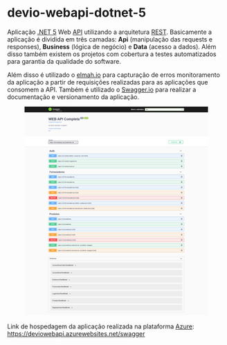 # devio-webapi-dotnet-5
Aplicação [.NET 5](https://docs.microsoft.com/pt-br/dotnet/core/dotnet-five) Web [API](https://canaltech.com.br/software/o-que-e-api/#:~:text=API%20é%20um%20conjunto%20de,Interface%20de%20Programação%20de%20Aplicativos".) utilizando a arquitetura [REST](https://becode.com.br/o-que-e-api-rest-e-restful/). Basicamente a aplicação é dividida em três camadas: **Api** (manipulação das requests e responses), **Business** (lógica de negócio) e **Data** (acesso a dados). Além disso também existem os projetos com cobertura a testes automatizados para garantia da qualidade do software.

Além disso é utilizado o [elmah.io](https://elmah.io) para capturação de erros monitoramento da aplicação a partir de requisições realizadas para as aplicações que consomem a API. Também é utilizado o [Swagger.io](https://swagger.io) para realizar a documentação e versionamento da aplicação.

<figure>
    <img src="./docs/Imagens/tela-swagger.PNG" alt="swagger" title="Tela do Swagger" />
</figure>

Link de hospedagem da aplicação realizada na plataforma [Azure](https://azure.microsoft.com/pt-br/): https://deviowebapi.azurewebsites.net/swagger

